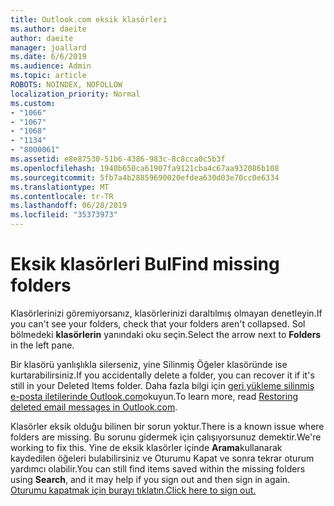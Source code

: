 ```yaml
---
title: Outlook.com eksik klasörleri
ms.author: daeite
author: daeite
manager: joallard
ms.date: 6/6/2019
ms.audience: Admin
ms.topic: article
ROBOTS: NOINDEX, NOFOLLOW
localization_priority: Normal
ms.custom:
- "1066"
- "1067"
- "1068"
- "1134"
- "8000061"
ms.assetid: e8e87530-51b6-4386-983c-8c8cca0c5b3f
ms.openlocfilehash: 1940b650ca61907fa9121cba4c67aa932086b108
ms.sourcegitcommit: 5fb7a4b28859690020efdea630d03e70cc0e6334
ms.translationtype: MT
ms.contentlocale: tr-TR
ms.lasthandoff: 06/28/2019
ms.locfileid: "35373973"
---
```

# <a name="find-missing-folders"></a><span data-ttu-id="0f004-102">Eksik klasörleri Bul</span><span class="sxs-lookup"><span data-stu-id="0f004-102">Find missing folders</span></span>

<span data-ttu-id="0f004-103">Klasörlerinizi göremiyorsanız, klasörlerinizi daraltılmış olmayan denetleyin.</span><span class="sxs-lookup"><span data-stu-id="0f004-103">If you can't see your folders, check that your folders aren't collapsed.</span></span> <span data-ttu-id="0f004-104">Sol bölmedeki **klasörlerin** yanındaki oku seçin.</span><span class="sxs-lookup"><span data-stu-id="0f004-104">Select the arrow next to **Folders** in the left pane.</span></span>
  
<span data-ttu-id="0f004-105">Bir klasörü yanlışlıkla silerseniz, yine Silinmiş Öğeler klasöründe ise kurtarabilirsiniz.</span><span class="sxs-lookup"><span data-stu-id="0f004-105">If you accidentally delete a folder, you can recover it if it's still in your Deleted Items folder.</span></span> <span data-ttu-id="0f004-106">Daha fazla bilgi için [geri yükleme silinmiş e-posta iletilerinde Outlook.com](https://support.office.com/article/cf06ab1b-ae0b-418c-a4d9-4e895f83ed50)okuyun.</span><span class="sxs-lookup"><span data-stu-id="0f004-106">To learn more, read [Restoring deleted email messages in Outlook.com](https://support.office.com/article/cf06ab1b-ae0b-418c-a4d9-4e895f83ed50).</span></span>
  
<span data-ttu-id="0f004-107">Klasörler eksik olduğu bilinen bir sorun yoktur.</span><span class="sxs-lookup"><span data-stu-id="0f004-107">There is a known issue where folders are missing.</span></span> <span data-ttu-id="0f004-108">Bu sorunu gidermek için çalışıyorsunuz demektir.</span><span class="sxs-lookup"><span data-stu-id="0f004-108">We're working to fix this.</span></span> <span data-ttu-id="0f004-109">Yine de eksik klasörler içinde **Arama**kullanarak kaydedilen öğeleri bulabilirsiniz ve Oturumu Kapat ve sonra tekrar oturum yardımcı olabilir.</span><span class="sxs-lookup"><span data-stu-id="0f004-109">You can still find items saved within the missing folders using **Search**, and it may help if you sign out and then sign in again.</span></span> [<span data-ttu-id="0f004-110">Oturumu kapatmak için burayı tıklatın.</span><span class="sxs-lookup"><span data-stu-id="0f004-110">Click here to sign out.</span></span>](https://login.live.com/logout.srf)
